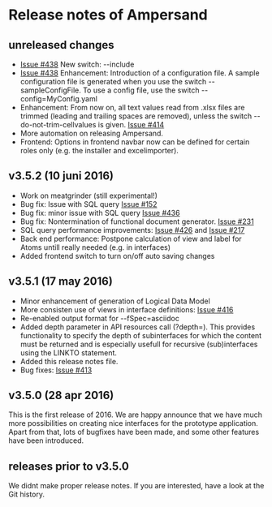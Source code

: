 # Release notes of Ampersand

## unreleased changes
  * [Issue #438](https://github.com/AmpersandTarski/Ampersand/issues/438) New switch: --include
  * [Issue #438](https://github.com/AmpersandTarski/Ampersand/issues/438) Enhancement: Introduction of a configuration file. A sample configuration file is generated when you use the switch --sampleConfigFile. To use a config file, use the switch --config=MyConfig.yaml
  * Enhancement: From now on, all text values read from .xlsx files are trimmed (leading and trailing spaces are removed), unless the switch --do-not-trim-cellvalues is given. [Issue #414](https://github.com/AmpersandTarski/Ampersand/issues/414)
  * More automation on releasing Ampersand.
  * Frontend: Options in frontend navbar now can be defined for certain roles only (e.g. the installer and excelimporter).
  
## v3.5.2 (10 juni 2016)
  * Work on meatgrinder (still experimental!)
  * Bug fix: Issue with SQL query [Issue #152](https://github.com/AmpersandTarski/Ampersand/issues/152)
  * Bug fix: minor issue with SQL query [Issue #436](https://github.com/AmpersandTarski/Ampersand/issues/436)
  * Bug fix: Nontermination of functional document generator. [Issue #231](https://github.com/AmpersandTarski/Ampersand/issues/231)
  * SQL query performance improvements: [Issue #426](https://github.com/AmpersandTarski/Ampersand/issues/426) and 
    [Issue #217](https://github.com/AmpersandTarski/Ampersand/issues/217)
  * Back end performance: Postpone calculation of view and label for Atoms untill really needed (e.g. in interfaces)
  * Added frontend switch to turn on/off auto saving changes
  
## v3.5.1 (17 may 2016)
  * Minor enhancement of generation of Logical Data Model
  * More consisten use of views in interface definitions: [Issue #416](https://github.com/AmpersandTarski/Ampersand/issues/416)
  * Re-enabled output format for --fSpec=asciidoc
  * Added depth parameter in API resources call (?depth=<int>). This provides functionality to specify the depth of subinterfaces for which the content must be returned and is especially usefull for recursive (sub)interfaces using the LINKTO statement.
  * Added this release notes file. 
  * Bug fixes: [Issue #413](https://github.com/AmpersandTarski/Ampersand/issues/413) 


## v3.5.0 (28 apr 2016)
This is the first release of 2016. We are happy announce that we have much more possibilities on creating nice interfaces for the prototype application. Apart from that, lots of bugfixes have been made, and some other features have been introduced.

## releases prior to v3.5.0 
We didnt make proper release notes. If you are interested, have a look at the Git history.  
